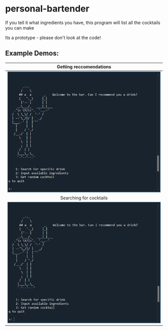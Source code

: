 # personal-bartender
If you tell it what ingredients you have, this program will list all the cocktails you can make

Its a prototype - please don't look at the code!

Example Demos:
----

| Getting reccomendations | 
|:---:|
|![protoype run](demo_cocktails_recc.gif) |
|Searching for cocktails |
|![prototype run](demo_cocktails_search.gif)|
